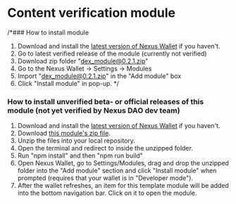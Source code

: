 # Content verification module

/*### How to install module

1. Download and install the [latest version of Nexus Wallet](https://github.com/Nexusoft/NexusInterface/releases/latest) if you haven't.
2. Go to latest verified release of the module (currently not verified)
3. Download zip folder "dex_module@0.2.1.zip"
4. Go to the Nexus Wallet -> Settings -> Modules
5. Import "dex_module@0.2.1.zip" in the "Add module" box
6. Click "Install module" in pop-up.
*/
### How to install unverified beta- or official releases of this module (not yet verified by Nexus DAO dev team)

1. Download and install the [latest version of Nexus Wallet](https://github.com/Nexusoft/NexusInterface/releases/latest) if you haven't.
2. Download [this module's zip file](https://github.com/AkstonCap/verificationModule/releases/latest).
3. Unzip the files into your local repository.
4. Open the terminal and redirect to inside the unzipped folder.
5. Run
   "npm install"
   and then
   "npm run build"
7. Open Nexus Wallet, go to Settings/Modules, drag and drop the unzipped folder into the "Add module" section and click "Install module" when prompted (requires that your wallet is in "Developer mode").
8. After the wallet refreshes, an item for this template module will be added into the bottom navigation bar. Click on it to open the module.

